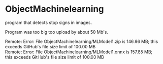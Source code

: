 # ObjectMachinelearning
program that detects stop signs in images.

Program was too big too upload by about 50 Mb's.

Remote: Error: File ObjectMachinelearning/MLModel1.zip is 146.66 MB; this exceeds GitHub's file size limit of 100.00 MB        
Remote: Error: File ObjectMachinelearning/MLModel1.onnx is 157.85 MB; this exceeds GitHub's file size limit of 100.00 MB        
